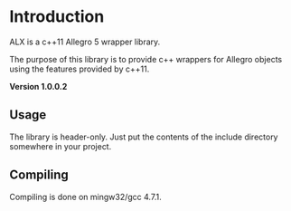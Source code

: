 Introduction
============

ALX is a c++11 Allegro 5 wrapper library.

The purpose of this library is to provide c++ wrappers for Allegro objects 
using the features provided by c++11.

**Version 1.0.0.2**

Usage
-----

The library is header-only. Just put the contents of the include directory somewhere in your project.

Compiling
---------

Compiling is done on mingw32/gcc 4.7.1.

